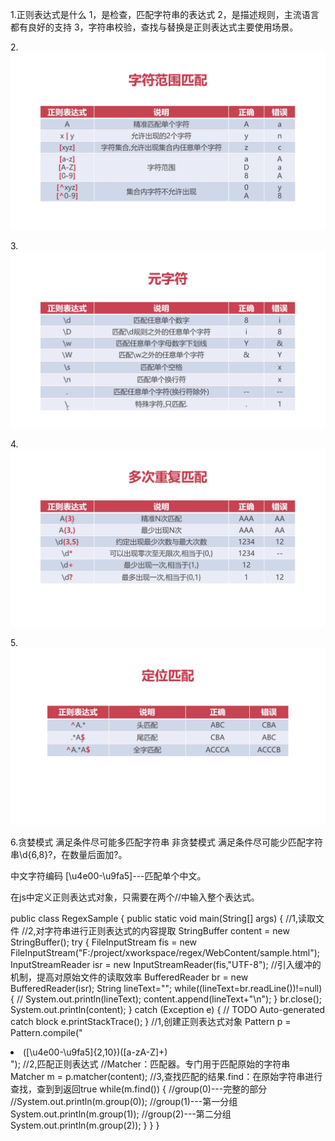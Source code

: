1.正则表达式是什么
1，是检查，匹配字符串的表达式
2，是描述规则，主流语言都有良好的支持
3，字符串校验，查找与替换是正则表达式主要使用场景。

2.![image](https://github.com/xingminglyx/JavaWeb/blob/master/images/65.jpg)

3.![image](https://github.com/xingminglyx/JavaWeb/blob/master/images/66.jpg)

4.![image](https://github.com/xingminglyx/JavaWeb/blob/master/images/67.jpg)

5.![image](https://github.com/xingminglyx/JavaWeb/blob/master/images/68.jpg)

6.贪婪模式 满足条件尽可能多匹配字符串
非贪婪模式 满足条件尽可能少匹配字符串\d{6,8}?，在数量后面加?。

中文字符编码
[\u4e00-\u9fa5]---匹配单个中文。

在js中定义正则表达式对象，只需要在两个//中输入整个表达式。

public class RegexSample {
public static void main(String[] args) {
//1,读取文件
//2,对字符串进行正则表达式的内容提取
StringBuffer content = new StringBuffer();
try {
FileInputStream fis = new FileInputStream("F:/project/xworkspace/regex/WebContent/sample.html");
InputStreamReader isr = new InputStreamReader(fis,"UTF-8");
//引入缓冲的机制，提高对原始文件的读取效率
BufferedReader br = new BufferedReader(isr);
String lineText="";
while((lineText=br.readLine())!=null) {
//	System.out.println(lineText);
content.append(lineText+"\n");
}
br.close();
System.out.println(content);
} catch (Exception e) {
// TODO Auto-generated catch block
e.printStackTrace();
}
//1,创建正则表达式对象
Pattern p = Pattern.compile("<li>([\\u4e00-\\u9fa5]{2,10})([a-zA-Z]+)</li>");
//2,匹配正则表达式
//Matcher：匹配器。专门用于匹配原始的字符串
Matcher m = p.matcher(content);
//3,查找匹配的结果.find：在原始字符串进行查找，查到到返回true
while(m.find()) {
//group(0)---完整的部分
//System.out.println(m.group(0));
//group(1)---第一分组
System.out.println(m.group(1));
//group(2)---第二分组
System.out.println(m.group(2));
}
}
}
